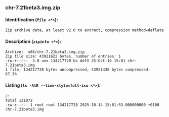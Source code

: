 ### chr-7.21beta3.img.zip
#### Identification (`file <*>`):
```
Zip archive data, at least v2.0 to extract, compression method=deflate
```
#### Description (`zipinfo <*>`):
```
Archive:  x86/chr-7.21beta3.img.zip
Zip file size: 43921622 bytes, number of entries: 1
-rw-r--r--  3.0 unx 134217728 bx defX 25-Oct-14 15:01 chr-7.21beta3.img
1 file, 134217728 bytes uncompressed, 43921438 bytes compressed:  67.3%
```
#### Listing (`ls -AlR --time-style=full-iso <*>`):
```
/:
total 131072
-rw-r--r-- 1 root root 134217728 2025-10-14 15:01:53.000000000 +0100 chr-7.21beta3.img
```

